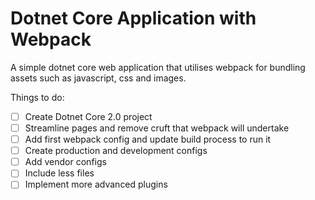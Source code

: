 # Dotnet Core Application with Webpack

A simple dotnet core web application that utilises webpack for bundling assets such as javascript, css and images.

Things to do:
- [ ] Create Dotnet Core 2.0 project
- [ ] Streamline pages and remove cruft that webpack will undertake
- [ ] Add first webpack config and update build process to run it
- [ ] Create production and development configs 
- [ ] Add vendor configs 
- [ ] Include less files
- [ ] Implement more advanced plugins 
